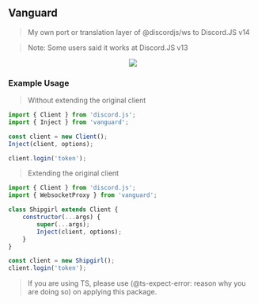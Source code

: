 ## Vanguard

> My own port or translation layer of @discordjs/ws to Discord.JS v14

> Note: Some users said it works at Discord.JS v13

<p align="center">
    <img src="https://azurlane.netojuu.com/images/thumb/5/50/VanguardMaid.png/800px-VanguardMaid.png"> 
</p>

### Example Usage
> Without extending the original client
```js
import { Client } from 'discord.js';
import { Inject } from 'vanguard';

const client = new Client();
Inject(client, options);

client.login('token');
```

> Extending the original client
```js
import { Client } from 'discord.js';
import { WebsocketProxy } from 'vanguard';

class Shipgirl extends Client {
    constructor(...args) {
        super(...args);
        Inject(client, options);
    }
}

const client = new Shipgirl();
client.login('token');
```

> If you are using TS, please use (@ts-expect-error: reason why you are doing so) on applying this package. 